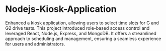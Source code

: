 # Nodejs-Kiosk-Application
Enhanced a kiosk application, allowing users to select time slots for G and G2 drive tests. This project introduced role-based access control and leveraged React, Node.js, Express, and MongoDB. It offers a streamlined approach to scheduling and management, ensuring a seamless experience for users and administrators.
